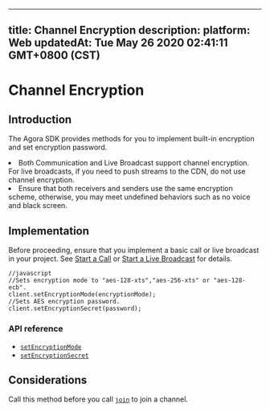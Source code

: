 
---
title: Channel Encryption
description: 
platform: Web
updatedAt: Tue May 26 2020 02:41:11 GMT+0800 (CST)
---
# Channel Encryption
## Introduction
The Agora SDK provides methods for you to implement built-in encryption and set encryption password.

<div class="alert note"><li>Both Communication and Live Broadcast support channel encryption. For live broadcasts, if you need to push streams to the CDN, do not use channel encryption.<br><li>Ensure that both receivers and senders use the same encryption scheme, otherwise, you may meet undefined behaviors such as no voice and black screen.</br></div>


## Implementation

Before proceeding, ensure that you implement a basic call or live broadcast in your project. See [Start a Call](../../en/Interactive%20Broadcast/start_call_web.md) or [Start a Live Broadcast](../../en/Interactive%20Broadcast/start_live_web.md) for details.

```
//javascript
//Sets encryption mode to "aes-128-xts","aes-256-xts" or "aes-128-ecb".
client.setEncryptionMode(encryptionMode);
//Sets AES encryption password.
client.setEncryptionSecret(password);
```

### API reference

- [`setEncryptionMode`](https://docs.agora.io/en/Interactive%20Broadcast/API%20Reference/web/interfaces/agorartc.client.html#setencryptionmode)
- [`setEncryptionSecret`](https://docs.agora.io/en/Interactive%20Broadcast/API%20Reference/web/interfaces/agorartc.client.html#setencryptionsecret)


## Considerations

Call this method before you call [`join`](https://docs.agora.io/en/Interactive%20Broadcast/API%20Reference/web/interfaces/agorartc.client.html#join) to join a channel.

